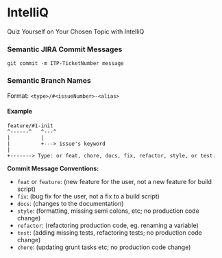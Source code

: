# IntelliQ
Quiz Yourself on Your Chosen Topic with IntelliQ

### Semantic JIRA Commit Messages
`git commit -m ITP-TicketNumber message`

### Semantic Branch Names
Format: `<type>/#<issueNumber>-<alias>`
#### Example
```
feature/#1-init
^------^   ^---^
|          |
|          +---> issue's keyword
|
+-------> Type: or feat, chore, docs, fix, refactor, style, or test.
```
**Commit Message Conventions:**
- `feat` or `feature`: (new feature for the user, not a new feature for build script)
- `fix`: (bug fix for the user, not a fix to a build script)
- `docs`: (changes to the documentation)
- `style`: (formatting, missing semi colons, etc; no production code change)
- `refactor`: (refactoring production code, eg. renaming a variable)
- `test`: (adding missing tests, refactoring tests; no production code change)
- `chore`: (updating grunt tasks etc; no production code change)
